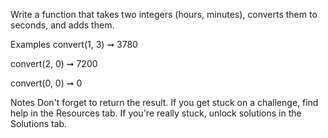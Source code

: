 Write a function that takes two integers (hours, minutes), converts them to seconds, and adds them.

Examples
convert(1, 3) ➞ 3780

convert(2, 0) ➞ 7200

convert(0, 0) ➞ 0

Notes
Don't forget to return the result.
If you get stuck on a challenge, find help in the Resources tab.
If you're really stuck, unlock solutions in the Solutions tab.